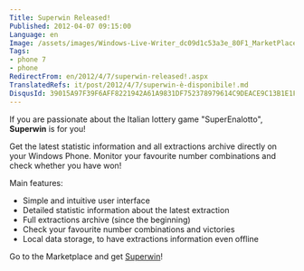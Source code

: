```yaml
---
Title: Superwin Released!
Published: 2012-04-07 09:15:00
Language: en
Image: /assets/images/Windows-Live-Writer_dc09d1c53a3e_80F1_MarketPlace_TileIcon_3_130x130.jpg
Tags:
- phone 7
- phone
RedirectFrom: en/2012/4/7/superwin-released!.aspx
TranslatedRefs: it/post/2012/4/7/superwin-è-disponibile!.md
DisqusId: 39015A97F39F6AFF8221942A61A9831DF752378979614C9DEACE9C13B1E1FFA6
---
```

If you are passionate about the Italian lottery game "SuperEnalotto", **Superwin** is for you!

Get the latest statistic information and all extractions archive directly on your Windows Phone. Monitor your favourite number combinations and check whether you have won!

Main features:

*   Simple and intuitive user interface
*   Detailed statistic information about the latest extraction
*   Full extractions archive (since the beginning)
*   Check your favourite number combinations and victories
*   Local data storage, to have extractions information even
offline

Go to the Marketplace and get <a href="http://windowsphone.com/s?appid=792750f7-79b0-4691-8915-ad33fadea9ec" target="_blank">Superwin</a>!